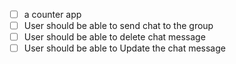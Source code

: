 - [ ] a counter app
- [ ] User should be able to send chat to the group
- [ ] User should be able to delete chat message
- [ ] User should be able to Update the chat message
